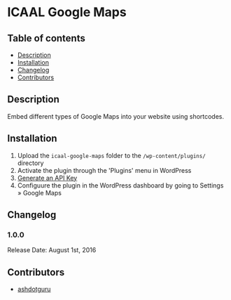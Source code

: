 # ICAAL Google Maps

## Table of contents

* [Description](#description)
* [Installation](#installation)
* [Changelog](#changelog)
* [Contributors](#contributors)

## Description

Embed different types of Google Maps into your website using shortcodes.

## Installation

1. Upload the `icaal-google-maps` folder to the `/wp-content/plugins/` directory
2. Activate the plugin through the 'Plugins' menu in WordPress
3. [Generate an API Key](https://developers.google.com/maps/documentation/javascript/get-api-key)
4. Configuure the plugin in the WordPress dashboard by going to Settings » Google Maps

## Changelog

### 1.0.0

Release Date: August 1st, 2016 

## Contributors

* [ashdotguru](https://github.com/ashdotguru)